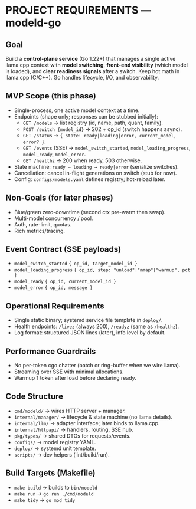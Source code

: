 # PROJECT REQUIREMENTS — modeld-go

## Goal
Build a **control-plane service** (Go 1.22+) that manages a single active llama.cpp context with **model switching**, **front-end visibility** (which model is loaded), and **clear readiness signals** after a switch. Keep hot math in llama.cpp (C/C++). Go handles lifecycle, I/O, and observability.

## MVP Scope (this phase)
- Single-process, one active model context at a time.
- Endpoints (shape only; responses can be stubbed initially):
  - `GET /models` → list registry (id, name, path, quant, family).
  - `POST /switch {model_id}` → 202 + op_id (switch happens async).
  - `GET /status` → `{ state: ready|loading|error, current_model, error? }`.
  - `GET /events` (SSE) → `model_switch_started`, `model_loading_progress`, `model_ready`, `model_error`.
  - `GET /healthz` → 200 when ready, 503 otherwise.
- State machine: `ready → loading → ready|error` (serialize switches).
- Cancellation: cancel in-flight generations on switch (stub for now).
- Config: `configs/models.yaml` defines registry; hot-reload later.

## Non-Goals (for later phases)
- Blue/green zero-downtime (second ctx pre-warm then swap).
- Multi-model concurrency / pool.
- Auth, rate-limit, quotas.
- Rich metrics/tracing.

## Event Contract (SSE payloads)
- `model_switch_started` `{ op_id, target_model_id }`
- `model_loading_progress` `{ op_id, step: "unload"|"mmap"|"warmup", pct }`
- `model_ready` `{ op_id, current_model_id }`
- `model_error` `{ op_id, message }`

## Operational Requirements
- Single static binary; systemd service file template in `deploy/`.
- Health endpoints: `/livez` (always 200), `/readyz` (same as `/healthz`).
- Log format: structured JSON lines (later), info level by default.

## Performance Guardrails
- No per-token cgo chatter (batch or ring-buffer when we wire llama).
- Streaming over SSE with minimal allocations.
- Warmup 1 token after load before declaring ready.

## Code Structure
- `cmd/modeld/` → wires HTTP server + manager.
- `internal/manager/` → lifecycle & state machine (no llama details).
- `internal/llm/` → adapter interface; later binds to llama.cpp.
- `internal/httpapi/` → handlers, routing, SSE hub.
- `pkg/types/` → shared DTOs for requests/events.
- `configs/` → model registry YAML.
- `deploy/` → systemd unit template.
- `scripts/` → dev helpers (lint/build/run).

## Build Targets (Makefile)
- `make build` → builds to `bin/modeld`
- `make run` → `go run ./cmd/modeld`
- `make tidy` → `go mod tidy`

